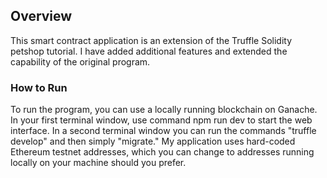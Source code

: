 ## Overview

This smart contract application is an extension of the Truffle Solidity petshop tutorial. I have added additional features and extended the capability of the original program.

### How to Run
To run the program, you can use a locally running blockchain on Ganache. In your first terminal window, use command npm run dev to start the web interface. In a second terminal window you can run the commands "truffle develop" and then simply "migrate." My application uses hard-coded Ethereum testnet addresses, which you can change to addresses running locally on your machine should you prefer. 

